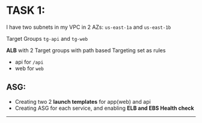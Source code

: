 # TASK 1:

I have two subnets in my VPC in 2 AZs: `us-east-1a` and `us-east-1b`

Target Groups `tg-api` and `tg-web`

**ALB** with 2 Target groups with path based Targeting set as rules
  - api for `/api`
  - web for `web`

## ASG:
  - Creating two 2 **launch templates** for app(web) and api
  - Creating ASG for each service, and enabling **ELB and EBS Health check** 

<hr/>
